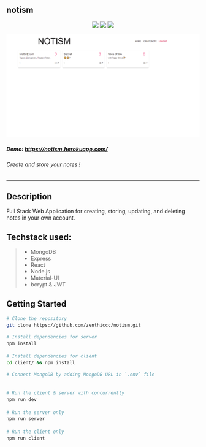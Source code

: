 ## notism

<p align="center">
  <img src="https://img.shields.io/badge/MAINTAINED-YES-green?style=for-the-badge">
  <img src="https://img.shields.io/badge/LICENSE-MIT-blue?style=for-the-badge">
  <img src="https://img.shields.io/github/issues/zenthiccc/notism?style=for-the-badge">
</p>

![notism](demo/demo.gif)



##### Demo: https://notism.herokuapp.com/

###### Create and store your notes !

---

## Description

Full Stack Web Application for creating, storing, updating, and deleting notes in your own account. 

## Techstack used:
> - MongoDB
> - Express
> - React
> - Node.js
> - Material-UI 
> - bcrypt & JWT

## Getting Started

```bash
# Clone the repository
git clone https://github.com/zenthiccc/notism.git
```
```bash
# Install dependencies for server
npm install

# Install dependencies for client
cd client/ && npm install
```
```bash
# Connect MongoDB by adding MongoDB URL in `.env` file
```
```bash

# Run the client & server with concurrently
npm run dev

# Run the server only
npm run server

# Run the client only
npm run client

```

